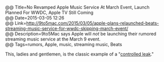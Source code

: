 @@ Title=No Revamped Apple Music Service At March Event, Launch Planned For WWDC, Apple TV Still Coming   
@@ Date=2015-03-05 12:26  
@@ Link=http://9to5mac.com/2015/03/05/apple-plans-relaunched-beats-streaming-music-service-for-wwdc-skipping-march-event/  
@@ Description=9to5Mac says Apple will *not* be launching their rumored streaming music service at the March 9 event.  
@@ Tags=rumors, Apple, music, streaming music, Beats  

This, ladies and gentlemen, is the classic example of a "[controlled leak](http://www.macobserver.com/tmo/article/how_apple_does_controlled_leaks/)."